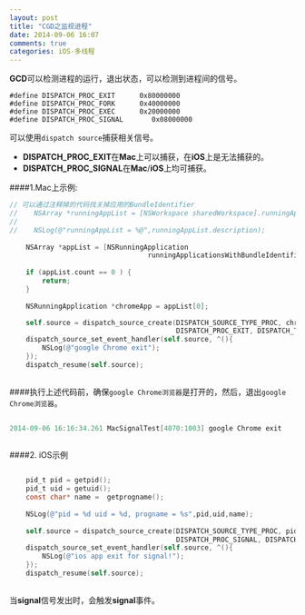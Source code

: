 ```yaml
---
layout: post
title: "CGD之监视进程"
date: 2014-09-06 16:07
comments: true
categories: iOS-多线程
---
```


**GCD**可以检测进程的运行，退出状态，可以检测到进程间的信号。

    #define DISPATCH_PROC_EXIT		0x80000000
    #define DISPATCH_PROC_FORK		0x40000000
    #define DISPATCH_PROC_EXEC		0x20000000
    #define DISPATCH_PROC_SIGNAL	   0x08000000
可以使用`dispatch source`捕获相关信号。

* **DISPATCH_PROC_EXIT**在**Mac**上可以捕获，在**iOS**上是无法捕获的。
* **DISPATCH_PROC_SIGNAL**在**Mac**/**iOS**上均可捕获。

####1.Mac上示例:

```objective-c
// 可以通过注释掉的代码找关掉应用的BundleIdentifier
//    NSArray *runningAppList = [NSWorkspace sharedWorkspace].runningApplications;
//    
//    NSLog(@"runningAppList = %@",runningAppList.description);
    
    NSArray *appList = [NSRunningApplication
                                  runningApplicationsWithBundleIdentifier:@"com.google.Chrome"];
    
    if (appList.count == 0 ) {
        return;
    }
    
    NSRunningApplication *chromeApp = appList[0];

    self.source = dispatch_source_create(DISPATCH_SOURCE_TYPE_PROC, chromeApp.processIdentifier,
                                         DISPATCH_PROC_EXIT, DISPATCH_TARGET_QUEUE_DEFAULT);
    dispatch_source_set_event_handler(self.source, ^(){
        NSLog(@"google Chrome exit");
    });
    dispatch_resume(self.source);
    
```

####执行上述代码前，确保`google Chrome浏览器`是打开的，然后，退出`google Chrome浏览器`。  
 

``` objective-c

2014-09-06 16:16:34.261 MacSignalTest[4070:1003] google Chrome exit
    
```

####2. iOS示例

``` objective-c

    pid_t pid = getpid();
    pid_t uid = getuid();
    const char* name =  getprogname();
    
    NSLog(@"pid = %d uid = %d, progname = %s",pid,uid,name);
    
    self.source = dispatch_source_create(DISPATCH_SOURCE_TYPE_PROC, pid,
                                         DISPATCH_PROC_SIGNAL, DISPATCH_TARGET_QUEUE_DEFAULT);
    dispatch_source_set_event_handler(self.source, ^(){
        NSLog(@"ios app exit for signal!");
    });
    dispatch_resume(self.source);
    
```

当**signal**信号发出时，会触发**signal**事件。

``` objective-c

    
```
